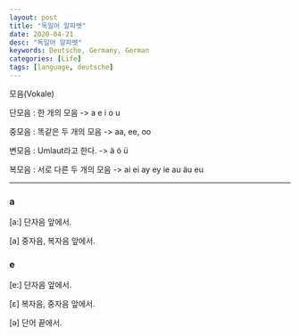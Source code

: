 ```yaml
---
layout: post
title: "독일어 알파벳"
date: 2020-04-21
desc: "독일어 알파벳"
keywords: Deutsche, Germany, German
categories: [Life]
tags: [language, deutsche]
---
```


모음(Vokale)

단모음 : 한 개의 모음  ->  a e i o u

중모음 : 똑같은 두 개의 모음 -> aa, ee, oo

변모음 : Umlaut라고 한다. -> ä ö ü

복모음 : 서로 다른 두 개의 모음 -> ai ei ay ey ie au äu eu

---

### a

[a:] 단자음 앞에서.

[a] 중자음, 복자음 앞에서.

### e

[e:] 단자음 앞에서.

[ε] 복자음, 중자음 앞에서.

[ə] 단어 끝에서.

